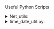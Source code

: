 Useful Python Scripts
<details>
<summary>Net_utils:</summary>

        ping(hostname):
            returns True if online False if offline

        port_test(hostname, port(default = 80)):
            returns True if port is open and False if port is closed

        port_scan(hostname, start, stop, mode):
            mode 'Open' will create a list of Open(True) ports only
            mode 'Closed' will create a list of Closed(False) ports only
            mode 'Any' will create a list of all ports scanned and their status
            returns a list of Ports and their status e.g.  [[21, 'Closed'], [22, 'Open']]

        ping scan(start, stop, mode 'Online,' 'Offline', 'Any'):
            mode 'Online' will create a list of online(True) hosts only
            mode 'Offline' will create a list of offline(False) hosts only
            mode 'Any' will create a list of all host's scanned and their status
            returns a list of IP's and their status e.g.  [['10.0.0.1', True], ['10.0.0.2', False]]
</details>
<details>
<summary>time_date_util.py:</summary>

        get_now:
            returns current time date as datetime
        
        get_date:
            returns date as text format 'DD:MM:YYYY'

        get_time:
            returns time as text format 'HH:MM:SS'

        get_day(date as datetime (default = now)):
            returns day as text format 'DD'

        get_month(date as datetime (default = now)):
            returns month as text format 'MM'

        get_year(date as datetime (default = now)):
            returns year as text format 'YYYY'

        get_hour(time(default = now)):
            returns hour as text format 'HH'

        get_minute(time(default = now)):
            returns minute as text format 'MM'
        
        get_second(time(default = now)):
            returns second as text format 'SS'

        get_weekday(date as datetime (default = now)):
            returns weekday as text example 'Monday'

        get_weeknum(date as datetime (default = now)):
            returns weeknumber as int

        get_month_name(date as datetime (default = now)):
            returns month as text example 'January'

        add_years(years_to_add, date as datetime (default = now)):
            returns date add years to add as text format 'DD:MM:YYYY'

        add_months(months_to_add, date as datetime (default = now)):
            returns  date add months to add as text format 'DD:MM:YYYY'

        add_days(days_to_add, date as datetime (default = now)):
            returns date add days to add as text format 'DD:MM:YYYY'

        add_hours(hours_to_add, time as datetime (default = now)):
            returns time add hours to add as text format 'HH:MM:SS'

        add_minutes(minutes_to_add, time as datetime (default = now)):
            returns time add minutes to add as text format 'HH:MM:SS'

        add_seconds(seconds_to_add, time as datetime (default = now)):
            returns time add seconds to add as text format 'HH:MM:SS'
</details>